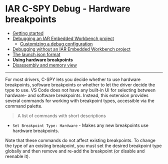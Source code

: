 # IAR C-SPY Debug - Hardware breakpoints

* [Getting started](README.md)
* [Debugging an IAR Embedded Workbench project](debugging-ewp.md)
	* [Customizing a debug configuration](debugging-ewp.md#customizing-a-debug-configuration)
* [Debugging without an IAR Embedded Workbench project](debugging-no-ewp.md)
* [The launch.json format](launch-json-format.md)
* **Using hardware breakpoints**
* [Disassembly and memory view](disassembly-memory-view.md)

---

For most drivers, C-SPY lets you decide whether to use hardware breakpoints, software breakpoints
or whether to let the driver decide the type to use.
VS Code does not have any built-in UI for selecting between hardware- and software breakpoints.
Instead, this extension provides several commands for working with breakpoint types, accessible via the command palette.

> A list of commands with short descriptions
* `Set Breakpoint Type: Hardware` - Makes any new breakpoints use hardware breakpoints.

Note that these commands do not affect existing breakpoints. To change the type of an existing breakpoint,
you must set the desired breakpoint type globally and then remove and re-add the breakpoint (or disable and reenable it).

